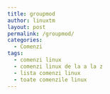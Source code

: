```yaml
---
title: groupmod
author: linuxtm
layout: post
permalink: /groupmod/
categories:
  - Comenzi
tags:
  - comenzi linux
  - comenzi linux de la a la z
  - lista comenzi linux
  - toate comenzile linux
---
```

